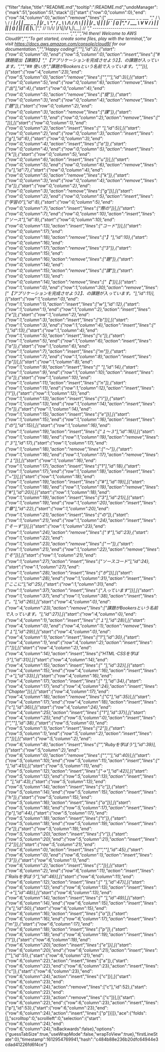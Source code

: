 {"filter":false,"title":"README.md","tooltip":"/README.md","undoManager":{"mark":51,"position":51,"stack":[[{"start":{"row":0,"column":0},"end":{"row":14,"column":0},"action":"remove","lines":["         ___        ______     ____ _                 _  ___  ","        / \\ \\      / / ___|   / ___| | ___  _   _  __| |/ _ \\ ","       / _ \\ \\ /\\ / /\\___ \\  | |   | |/ _ \\| | | |/ _` | (_) |","      / ___ \\ V  V /  ___) | | |___| | (_) | |_| | (_| |\\__, |","     /_/   \\_\\_/\\_/  |____/   \\____|_|\\___/ \\__,_|\\__,_|  /_/ "," ----------------------------------------------------------------- ","","","Hi there! Welcome to AWS Cloud9!","","To get started, create some files, play with the terminal,","or visit https://docs.aws.amazon.com/console/cloud9/ for our documentation.","","Happy coding!",""],"id":2},{"start":{"row":0,"column":0},"end":{"row":5,"column":0},"action":"insert","lines":["# 課題提出【課題3】","【アプリケーションを完成させよう2】、の課題が入っています。","","## 使い方","課題がBookersという名前で入っています。",""]}],[{"start":{"row":4,"column":23},"end":{"row":5,"column":0},"action":"remove","lines":["",""],"id":3}],[{"start":{"row":0,"column":5},"end":{"row":0,"column":6},"action":"remove","lines":["出"],"id":4},{"start":{"row":0,"column":4},"end":{"row":0,"column":5},"action":"remove","lines":["提"]},{"start":{"row":0,"column":3},"end":{"row":0,"column":4},"action":"remove","lines":["題"]},{"start":{"row":0,"column":2},"end":{"row":0,"column":3},"action":"remove","lines":["課"]},{"start":{"row":0,"column":1},"end":{"row":0,"column":2},"action":"remove","lines":[" "]}],[{"start":{"row":0,"column":1},"end":{"row":0,"column":2},"action":"insert","lines":[" "],"id":5}],[{"start":{"row":0,"column":2},"end":{"row":0,"column":3},"action":"insert","lines":["g"],"id":6},{"start":{"row":0,"column":3},"end":{"row":0,"column":4},"action":"insert","lines":["a"]},{"start":{"row":0,"column":4},"end":{"row":0,"column":5},"action":"insert","lines":["k"]},{"start":{"row":0,"column":5},"end":{"row":0,"column":6},"action":"insert","lines":["u"]}],[{"start":{"row":0,"column":5},"end":{"row":0,"column":6},"action":"remove","lines":["u"],"id":7},{"start":{"row":0,"column":4},"end":{"row":0,"column":5},"action":"remove","lines":["k"]},{"start":{"row":0,"column":3},"end":{"row":0,"column":4},"action":"remove","lines":["a"]},{"start":{"row":0,"column":2},"end":{"row":0,"column":3},"action":"remove","lines":["g"]}],[{"start":{"row":0,"column":2},"end":{"row":0,"column":5},"action":"insert","lines":["学習の"],"id":8},{"start":{"row":0,"column":5},"end":{"row":0,"column":7},"action":"insert","lines":["際の"]}],[{"start":{"row":0,"column":7},"end":{"row":0,"column":10},"action":"insert","lines":["ソース"],"id":9},{"start":{"row":0,"column":10},"end":{"row":0,"column":13},"action":"insert","lines":["コード"]}],[{"start":{"row":0,"column":17},"end":{"row":0,"column":18},"action":"remove","lines":["】"],"id":10},{"start":{"row":0,"column":16},"end":{"row":0,"column":17},"action":"remove","lines":["3"]},{"start":{"row":0,"column":15},"end":{"row":0,"column":16},"action":"remove","lines":["題"]},{"start":{"row":0,"column":14},"end":{"row":0,"column":15},"action":"remove","lines":["課"]},{"start":{"row":0,"column":13},"end":{"row":0,"column":14},"action":"remove","lines":["【"]}],[{"start":{"row":1,"column":0},"end":{"row":1,"column":30},"action":"remove","lines":["【アプリケーションを完成させよう2】、の課題が入っています。"],"id":11}],[{"start":{"row":1,"column":0},"end":{"row":1,"column":1},"action":"insert","lines":["w"],"id":12},{"start":{"row":1,"column":1},"end":{"row":1,"column":2},"action":"insert","lines":["e"]},{"start":{"row":1,"column":2},"end":{"row":1,"column":3},"action":"insert","lines":["b"]}],[{"start":{"row":1,"column":3},"end":{"row":1,"column":4},"action":"insert","lines":[" "],"id":13},{"start":{"row":1,"column":4},"end":{"row":1,"column":5},"action":"insert","lines":["c"]},{"start":{"row":1,"column":5},"end":{"row":1,"column":6},"action":"insert","lines":["a"]},{"start":{"row":1,"column":6},"end":{"row":1,"column":7},"action":"insert","lines":["m"]},{"start":{"row":1,"column":7},"end":{"row":1,"column":8},"action":"insert","lines":["p"]}],[{"start":{"row":1,"column":8},"end":{"row":1,"column":9},"action":"insert","lines":[" "],"id":14},{"start":{"row":1,"column":9},"end":{"row":1,"column":10},"action":"insert","lines":["o"]},{"start":{"row":1,"column":10},"end":{"row":1,"column":11},"action":"insert","lines":["n"]},{"start":{"row":1,"column":11},"end":{"row":1,"column":12},"action":"insert","lines":["l"]},{"start":{"row":1,"column":12},"end":{"row":1,"column":13},"action":"insert","lines":["i"]},{"start":{"row":1,"column":13},"end":{"row":1,"column":14},"action":"insert","lines":["n"]},{"start":{"row":1,"column":14},"end":{"row":1,"column":15},"action":"insert","lines":["e"]}],[{"start":{"row":1,"column":15},"end":{"row":1,"column":16},"action":"insert","lines":["の"],"id":15}],[{"start":{"row":1,"column":16},"end":{"row":1,"column":19},"action":"insert","lines":["１～３"],"id":16}],[{"start":{"row":1,"column":18},"end":{"row":1,"column":19},"action":"remove","lines":["３"],"id":17},{"start":{"row":1,"column":17},"end":{"row":1,"column":18},"action":"remove","lines":["～"]},{"start":{"row":1,"column":16},"end":{"row":1,"column":17},"action":"remove","lines":["１"]}],[{"start":{"row":1,"column":16},"end":{"row":1,"column":17},"action":"insert","lines":["1"],"id":18},{"start":{"row":1,"column":17},"end":{"row":1,"column":18},"action":"insert","lines":["~"]}],[{"start":{"row":1,"column":18},"end":{"row":1,"column":19},"action":"insert","lines":["#"],"id":19}],[{"start":{"row":1,"column":18},"end":{"row":1,"column":19},"action":"remove","lines":["#"],"id":20}],[{"start":{"row":1,"column":18},"end":{"row":1,"column":19},"action":"insert","lines":["3"],"id":21}],[{"start":{"row":1,"column":19},"end":{"row":1,"column":20},"action":"insert","lines":["章"],"id":22},{"start":{"row":1,"column":20},"end":{"row":1,"column":21},"action":"insert","lines":["の"]},{"start":{"row":1,"column":21},"end":{"row":1,"column":24},"action":"insert","lines":["そーす"]}],[{"start":{"row":1,"column":23},"end":{"row":1,"column":24},"action":"remove","lines":["す"],"id":23},{"start":{"row":1,"column":22},"end":{"row":1,"column":23},"action":"remove","lines":["ー"]},{"start":{"row":1,"column":21},"end":{"row":1,"column":22},"action":"remove","lines":["そ"]}],[{"start":{"row":1,"column":21},"end":{"row":1,"column":27},"action":"insert","lines":["ソースコード"],"id":24},{"start":{"row":1,"column":27},"end":{"row":1,"column":28},"action":"insert","lines":["が"]}],[{"start":{"row":1,"column":28},"end":{"row":1,"column":31},"action":"insert","lines":["ここに"],"id":25},{"start":{"row":1,"column":31},"end":{"row":1,"column":37},"action":"insert","lines":["入っています"]}],[{"start":{"row":1,"column":37},"end":{"row":1,"column":38},"action":"insert","lines":["。"],"id":26}],[{"start":{"row":4,"column":0},"end":{"row":4,"column":23},"action":"remove","lines":["課題がBookersという名前で入っています。"],"id":27}],[{"start":{"row":4,"column":0},"end":{"row":4,"column":1},"action":"insert","lines":["１"],"id":28}],[{"start":{"row":4,"column":0},"end":{"row":4,"column":1},"action":"remove","lines":["１"],"id":29}],[{"start":{"row":4,"column":0},"end":{"row":4,"column":1},"action":"insert","lines":["1"],"id":30},{"start":{"row":4,"column":1},"end":{"row":4,"column":2},"action":"insert","lines":["."]}],[{"start":{"row":4,"column":2},"end":{"row":4,"column":14},"action":"insert","lines":["HTML･CSSを学ぼう"],"id":31}],[{"start":{"row":4,"column":14},"end":{"row":4,"column":15},"action":"insert","lines":[" "],"id":32}],[{"start":{"row":4,"column":15},"end":{"row":4,"column":16},"action":"insert","lines":["→"],"id":33}],[{"start":{"row":4,"column":16},"end":{"row":4,"column":17},"action":"insert","lines":[" "],"id":34},{"start":{"row":4,"column":17},"end":{"row":4,"column":24},"action":"insert","lines":["Chapter"]}],[{"start":{"row":4,"column":17},"end":{"row":4,"column":18},"action":"remove","lines":["C"],"id":35}],[{"start":{"row":4,"column":17},"end":{"row":4,"column":18},"action":"insert","lines":["c"],"id":36}],[{"start":{"row":4,"column":24},"end":{"row":4,"column":25},"action":"insert","lines":["1"],"id":37}],[{"start":{"row":4,"column":25},"end":{"row":5,"column":0},"action":"insert","lines":["",""],"id":38},{"start":{"row":5,"column":0},"end":{"row":5,"column":1},"action":"insert","lines":["2"]},{"start":{"row":5,"column":1},"end":{"row":5,"column":2},"action":"insert","lines":["."]}],[{"start":{"row":5,"column":2},"end":{"row":6,"column":8},"action":"insert","lines":["","Rubyを学ぼう"],"id":39}],[{"start":{"row":5,"column":2},"end":{"row":6,"column":0},"action":"remove","lines":["",""],"id":40}],[{"start":{"row":5,"column":10},"end":{"row":5,"column":11},"action":"insert","lines":[" "],"id":41}],[{"start":{"row":5,"column":11},"end":{"row":5,"column":12},"action":"insert","lines":["→"],"id":42}],[{"start":{"row":5,"column":12},"end":{"row":5,"column":13},"action":"insert","lines":[" "],"id":43},{"start":{"row":5,"column":13},"end":{"row":5,"column":14},"action":"insert","lines":["c"]},{"start":{"row":5,"column":14},"end":{"row":5,"column":15},"action":"insert","lines":["h"]},{"start":{"row":5,"column":15},"end":{"row":5,"column":16},"action":"insert","lines":["a"]}],[{"start":{"row":5,"column":16},"end":{"row":5,"column":17},"action":"insert","lines":["p"],"id":44},{"start":{"row":5,"column":17},"end":{"row":5,"column":18},"action":"insert","lines":["t"]},{"start":{"row":5,"column":18},"end":{"row":5,"column":19},"action":"insert","lines":["e"]},{"start":{"row":5,"column":19},"end":{"row":5,"column":20},"action":"insert","lines":["r"]},{"start":{"row":5,"column":20},"end":{"row":5,"column":21},"action":"insert","lines":["2"]}],[{"start":{"row":5,"column":21},"end":{"row":6,"column":0},"action":"insert","lines":["",""],"id":45},{"start":{"row":6,"column":0},"end":{"row":6,"column":1},"action":"insert","lines":["3"]},{"start":{"row":6,"column":1},"end":{"row":6,"column":2},"action":"insert","lines":["."]}],[{"start":{"row":6,"column":2},"end":{"row":6,"column":11},"action":"insert","lines":["Railsを学ぼう"],"id":46}],[{"start":{"row":6,"column":11},"end":{"row":6,"column":12},"action":"insert","lines":[" "],"id":47}],[{"start":{"row":6,"column":12},"end":{"row":6,"column":13},"action":"insert","lines":["→"],"id":48}],[{"start":{"row":6,"column":13},"end":{"row":6,"column":14},"action":"insert","lines":[" "],"id":49}],[{"start":{"row":6,"column":14},"end":{"row":6,"column":15},"action":"insert","lines":["s"],"id":50},{"start":{"row":6,"column":15},"end":{"row":6,"column":16},"action":"insert","lines":["a"]},{"start":{"row":6,"column":16},"end":{"row":6,"column":17},"action":"insert","lines":["m"]},{"start":{"row":6,"column":17},"end":{"row":6,"column":18},"action":"insert","lines":["p"]},{"start":{"row":6,"column":18},"end":{"row":6,"column":19},"action":"insert","lines":["l"]},{"start":{"row":6,"column":19},"end":{"row":6,"column":20},"action":"insert","lines":["e"]}],[{"start":{"row":6,"column":20},"end":{"row":6,"column":21},"action":"insert","lines":["_"],"id":51},{"start":{"row":6,"column":21},"end":{"row":6,"column":22},"action":"insert","lines":["a"]},{"start":{"row":6,"column":22},"end":{"row":6,"column":23},"action":"insert","lines":["c"]},{"start":{"row":6,"column":23},"end":{"row":6,"column":24},"action":"insert","lines":["c"]}],[{"start":{"row":6,"column":23},"end":{"row":6,"column":24},"action":"remove","lines":["c"],"id":52},{"start":{"row":6,"column":22},"end":{"row":6,"column":23},"action":"remove","lines":["c"]}],[{"start":{"row":6,"column":22},"end":{"row":6,"column":23},"action":"insert","lines":["p"],"id":53},{"start":{"row":6,"column":23},"end":{"row":6,"column":24},"action":"insert","lines":["p"]}]]},"ace":{"folds":[],"scrolltop":0,"scrollleft":0,"selection":{"start":{"row":6,"column":24},"end":{"row":6,"column":24},"isBackwards":false},"options":{"guessTabSize":true,"useWrapMode":false,"wrapToView":true},"firstLineState":0},"timestamp":1612954769941,"hash":"c484b88e236b20dfc64944e3cdad41226fd6f4ce"}